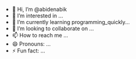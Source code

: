 - 👋 Hi, I’m @abidenabik
- 👀 I’m interested in ...
- 🌱 I’m currently learning programming_quickly...
- 💞️ I’m looking to collaborate on ...
- 📫 How to reach me ...
- 😄 Pronouns: ...
- ⚡ Fun fact: ...

<!---
abidenabik/abidenabik is a ✨ special ✨ repository because its `README.md` (this file) appears on your GitHub profile.
You can click the Preview link to take a look at your changes.
--->
